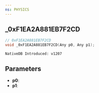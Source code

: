 ```yaml
---
ns: PHYSICS
---
```

## _0xF1EA2A881EB7F2CD

```c
// 0xF1EA2A881EB7F2CD
void _0xF1EA2A881EB7F2CD(Any p0, Any p1);
```

```
NativeDB Introduced: v1207
```

## Parameters
* **p0**:
* **p1**:
